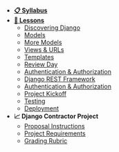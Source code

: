 - **[📋 Syllabus](/README.md)**
- **[📅 Lessons](/README.md?id=schedule)**
  - [Discovering Django](Lessons/01-Discovering-Django)
  - [Models](Lessons/02-Models)
  - [More Models](Lessons/03-MoreModels)
  - [Views & URLs](Lessons/04-ViewsURLs)
  - [Templates](Lessons/05-Templates)
  - [Review Day](Lessons/06-MidtermReview)
  - [Authentication & Authorization](Lessons/07-DjangoAuth)
  - [Django REST Framework](https://docs.google.com/presentation/d/1dIiOXOVEKkCV4-VHHcd1ALcrLCjcx_Z2WzhakfejgQk/edit#slide=id.g4cf79cf4e3_0_202)
  - [Authentication & Authorization](Lessons/06-DjangoAuth)
  - [Project Kickoff](Lessons/06-ProjectKickoff)
  - [Testing](Lessons/07-Testing)
  - [Deployment](Lessons/08-Deployment)
- **📈 Django Contractor Project**
  - [Proposal Instructions](/Projects/proposal.md)
  - [Project Requirements](/Projects/requirements.md)
  - [Grading Rubric](/Projects/rubric.md)
